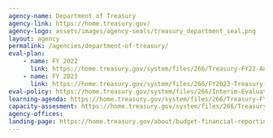 ```yaml
---
agency-name: Department of Treasury
agency-link: https://home.treasury.gov/
agency-logo: assets/images/agency-seals/treasury_department_seal.png
layout: agency
permalink: /agencies/department-of-treasury/
eval-plan:
    - name: FY 2022
      link: https://home.treasury.gov/system/files/266/Treasury-FY22-Annual-Evaluation-Plan.pdf
    - name: FY 2023
      link: https://home.treasury.gov/system/files/266/FY2023-Treasury-Annual-Evaluation-Plan.pdf
eval-policy: https://home.treasury.gov/system/files/266/Interim-Evaluation-Policy.pdf
learning-agenda: https://home.treasury.gov/system/files/266/Treasury-FY2022-2026-LearningAgenda.pdf
capacity-assesment: https://home.treasury.gov/system/files/266/Treasury-FY2022-2026-CapacityAssessment.pdf
agency-offices:
landing-page: https://home.treasury.gov/about/budget-financial-reporting-planning-and-performance/budget-requestannual-performance-plan-and-reports
---
```

